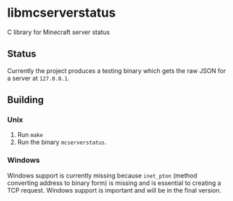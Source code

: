 # libmcserverstatus

C library for Minecraft server status

## Status

Currently the project produces a testing binary which gets the raw JSON for a server at `127.0.0.1`.

## Building

### Unix

1. Run `make`
2. Run the binary `mcserverstatus`.

### Windows

Windows support is currently missing because `inet_pton` (method converting address to binary form) is missing and is essential to creating a TCP request. Windows support is important and will be in the final version.